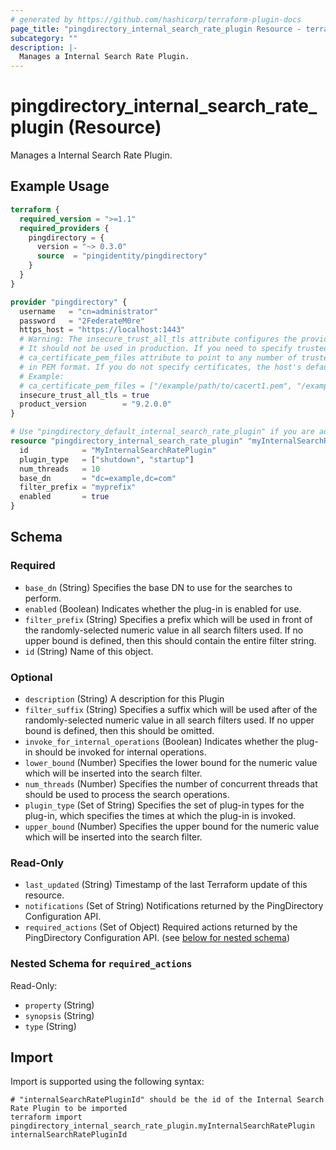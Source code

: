 ```yaml
---
# generated by https://github.com/hashicorp/terraform-plugin-docs
page_title: "pingdirectory_internal_search_rate_plugin Resource - terraform-provider-pingdirectory"
subcategory: ""
description: |-
  Manages a Internal Search Rate Plugin.
---
```


# pingdirectory_internal_search_rate_plugin (Resource)

Manages a Internal Search Rate Plugin.

## Example Usage

```terraform
terraform {
  required_version = ">=1.1"
  required_providers {
    pingdirectory = {
      version = "~> 0.3.0"
      source  = "pingidentity/pingdirectory"
    }
  }
}

provider "pingdirectory" {
  username   = "cn=administrator"
  password   = "2FederateM0re"
  https_host = "https://localhost:1443"
  # Warning: The insecure_trust_all_tls attribute configures the provider to trust any certificate presented by the PingDirectory server.
  # It should not be used in production. If you need to specify trusted CA certificates, use the
  # ca_certificate_pem_files attribute to point to any number of trusted CA certificate files
  # in PEM format. If you do not specify certificates, the host's default root CA set will be used.
  # Example:
  # ca_certificate_pem_files = ["/example/path/to/cacert1.pem", "/example/path/to/cacert2.pem"]
  insecure_trust_all_tls = true
  product_version        = "9.2.0.0"
}

# Use "pingdirectory_default_internal_search_rate_plugin" if you are adopting existing configuration from the PingDirectory server into Terraform
resource "pingdirectory_internal_search_rate_plugin" "myInternalSearchRatePlugin" {
  id            = "MyInternalSearchRatePlugin"
  plugin_type   = ["shutdown", "startup"]
  num_threads   = 10
  base_dn       = "dc=example,dc=com"
  filter_prefix = "myprefix"
  enabled       = true
}
```

<!-- schema generated by tfplugindocs -->
## Schema

### Required

- `base_dn` (String) Specifies the base DN to use for the searches to perform.
- `enabled` (Boolean) Indicates whether the plug-in is enabled for use.
- `filter_prefix` (String) Specifies a prefix which will be used in front of the randomly-selected numeric value in all search filters used. If no upper bound is defined, then this should contain the entire filter string.
- `id` (String) Name of this object.

### Optional

- `description` (String) A description for this Plugin
- `filter_suffix` (String) Specifies a suffix which will be used after of the randomly-selected numeric value in all search filters used. If no upper bound is defined, then this should be omitted.
- `invoke_for_internal_operations` (Boolean) Indicates whether the plug-in should be invoked for internal operations.
- `lower_bound` (Number) Specifies the lower bound for the numeric value which will be inserted into the search filter.
- `num_threads` (Number) Specifies the number of concurrent threads that should be used to process the search operations.
- `plugin_type` (Set of String) Specifies the set of plug-in types for the plug-in, which specifies the times at which the plug-in is invoked.
- `upper_bound` (Number) Specifies the upper bound for the numeric value which will be inserted into the search filter.

### Read-Only

- `last_updated` (String) Timestamp of the last Terraform update of this resource.
- `notifications` (Set of String) Notifications returned by the PingDirectory Configuration API.
- `required_actions` (Set of Object) Required actions returned by the PingDirectory Configuration API. (see [below for nested schema](#nestedatt--required_actions))

<a id="nestedatt--required_actions"></a>
### Nested Schema for `required_actions`

Read-Only:

- `property` (String)
- `synopsis` (String)
- `type` (String)

## Import

Import is supported using the following syntax:

```shell
# "internalSearchRatePluginId" should be the id of the Internal Search Rate Plugin to be imported
terraform import pingdirectory_internal_search_rate_plugin.myInternalSearchRatePlugin internalSearchRatePluginId
```
